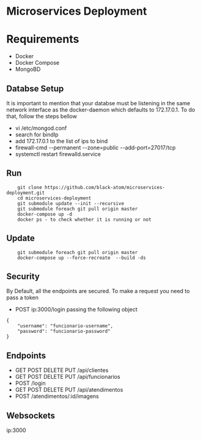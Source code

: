 # Microservices Deployment 
# Requirements
* Docker
* Docker Compose
* MongoBD

## Databse Setup
It is important to mention that your databse must be listening in the same network interface as the docker-daemon which defaults to 172.17.0.1. To do that, follow the steps bellow
* vi /etc/mongod.conf
* search for bindIp
* add 172.17.0.1 to the list of ips to bind
* firewall-cmd --permanent --zone=public --add-port=27017/tcp
* systemctl restart firewalld.service

## Run
```
    git clone https://github.com/black-atom/microservices-deployment.git
    cd microservices-deployment
    git submodule update --init --recursive
    git submodule foreach git pull origin master
    docker-compose up -d 
    docker ps - to check whether it is running or not
```

## Update
```
    git submodule foreach git pull origin master
    docker-compose up --force-recreate  --build -ds
```

## Security
By Default, all the endpoints are secured. To make a request you need to pass a token
* POST ip:3000/login passing the following object
```
{
	"username": "funcionario-username",
	"password": "funcionario-password"
}
```

## Endpoints
* GET POST DELETE PUT /api/clientes
* GET POST DELETE PUT /api/funcionarios
* POST /login
* GET POST DELETE PUT /api/atendimentos
* POST /atendimentos/:id/imagens


## Websockets
ip:3000